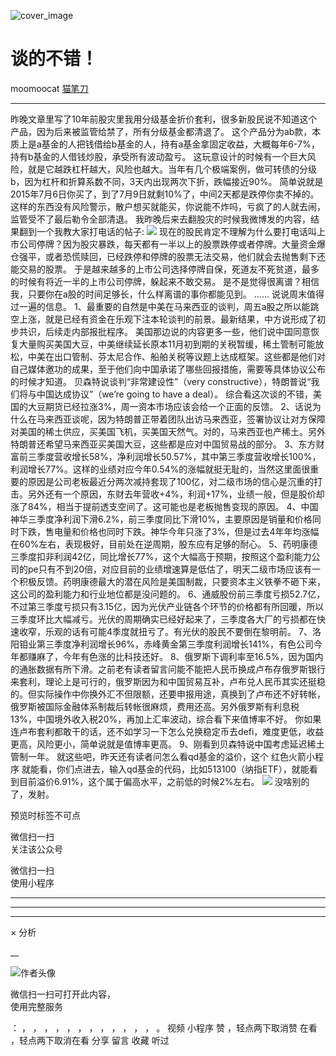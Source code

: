 ![cover_image](https://mmbiz.qpic.cn/sz_mmbiz_jpg/5ZkgBFK6pYLic6lx1M7M3muqBA0ZSnmDHYhgVrk6SAcPo0ria7VcheolBa2KibEknDawtvlUCwtAqp9loN9XoFeQA/0?wx_fmt=jpeg)

#  谈的不错！

moomoocat  [ 猫笔刀 ](javascript:void\(0\);)

__ _ _ _ _

昨晚文章里写了10年前股灾里我用分级基金折价套利，很多新股民说不知道这个产品，因为后来被监管给禁了，所有分级基金都清退了。
这个产品分为ab款，本质上是a基金的人把钱借给b基金的人，持有a基金拿固定收益，大概每年6-7%，持有b基金的人借钱炒股，承受所有波动盈亏。
这玩意设计的时候有一个巨大风险，就是它越跌杠杆越大，风险也越大。当年有几个极端案例，做可转债的分级b，因为杠杆和折算系数不同，3天内出现两次下折，跌幅接近90%。
简单说就是2015年7月6日你买了，到了7月9日就剩10%了，中间2天都是跌停你卖不掉的。这样的东西没有风险警示，散户想买就能买，你说能不炸吗，亏疯了的人就去闹，监管受不了最后勒令全部清退。
我昨晚后来去翻股灾的时候我微博发的内容，结果翻到一个我教大家打电话的帖子:
![](https://mmbiz.qpic.cn/sz_mmbiz_png/5ZkgBFK6pYLic6lx1M7M3muqBA0ZSnmDHScIG9DK3c9Bc4w0GcpnCniczpBCRBuTx5JnLNSYsfdh0bpY4WNzfOicg/640?wx_fmt=png&from=appmsg)
现在的股民肯定不理解为什么要打电话叫上市公司停牌？因为股灾暴跌，每天都有一半以上的股票跌停或者停牌。大量资金爆仓强平，或者恐慌赎回，已经跌停和停牌的股票无法交易，他们就会去抛售剩下还能交易的股票。
于是越来越多的上市公司选择停牌自保，死道友不死贫道，最多的时候有将近一半的上市公司停牌，躲起来不敢交易。
是不是觉得很离谱？相信我，只要你在a股的时间足够长，什么样离谱的事你都能见到。  ……  说说周末值得过一遍的信息。
1、最重要的自然是中美在马来西亚的谈判，周五a股之所以能跳空上涨，就是已经有资金在乐观下注本轮谈判的前景。最新结果，中方说形成了初步共识，后续走内部报批程序。
美国那边说的内容更多一些，他们说中国同意恢复大量购买美国大豆，中美继续延长原本11月初到期的关税暂缓，稀土管制可能放松，中美在出口管制、芬太尼合作、船舶关税等议题上达成框架。这些都是他们对自己媒体邀功的成果，至于他们向中国承诺了哪些回报措施，需要等具体协议公布的时候才知道。
贝森特说谈判“非常建设性”（very constructive），特朗普说“我们将与中国达成协议”（we’re going to have a deal）。
综合看这次谈的不错，美国的大豆期货已经拉涨3%，周一资本市场应该会给一个正面的反馈。
2、话说为什么在马来西亚谈呢，因为特朗普正带着团队出访马来西亚，签署协议让对方保障对美国的稀土供应，买美国飞机，买美国天然气。对的，马来西亚也产稀土。另外特朗普还希望马来西亚买美国大豆，这些都是应对中国贸易战的部分。
3、东方财富前三季度营收增长58%，净利润增长50.57%，其中第三季度营收增长100%，利润增长77%。这样的业绩对应今年0.54%的涨幅就挺无耻的，当然这里面很重要的原因是公司老板最近分两次减持套现了100亿，对二级市场的信心是沉重的打击。另外还有一个原因，东财去年营收+4%，利润+17%，业绩一般，但是股价却涨了84%，相当于提前透支空间了。这可能也是老板抛售变现的原因。
4、中国神华三季度净利润下滑6.2%，前三季度同比下滑10%，主要原因是销量和价格同时下跌，售电量和价格也同时下跌。神华今年只涨了3%，但是过去4年年均涨幅在60%左右，表现极好，目前处在逆周期，股东应有足够的耐心。
5、药明康德三季度扣非利润42亿，同比增长77%，这个大幅高于预期，按照这个盈利能力公司的pe只有不到20倍，对应目前的业绩增速算是低估了，明天二级市场应该有一个积极反馈。药明康德最大的潜在风险是美国制裁，只要资本主义铁拳不砸下来，这公司的盈利能力和行业地位都是没问题的。
6、通威股份前三季度亏损52.7亿，不过第三季度亏损只有3.15亿，因为光伏产业链各个环节的价格都有所回暖，所以三季度环比大幅减亏。光伏的周期确实已经好起来了，三季度各大厂的亏损都在快速收窄，乐观的话有可能4季度就扭亏了。有光伏的股民不要倒在黎明前。
7、洛阳钼业第三季度净利润增长96%，赤峰黄金第三季度利润增长141%，有色公司今年都赚麻了，今年有色涨的比科技还好。
8、俄罗斯下调利率至16.5%，因为国内的通胀数据有所下滑。之前老有读者留言问能不能把人民币换成卢布存俄罗斯银行来套利，理论上是可行的，俄罗斯因为和中国贸易互补，卢布兑人民币其实还挺稳的。但实际操作中你换外汇不但限额，还要申报用途，真换到了卢布还不好转帐，俄罗斯被国际金融体系制裁后转帐很麻烦，费用还高。另外俄罗斯有利息税13%，中国境外收入税20%，再加上汇率波动，综合看下来值博率不好。
你如果连卢布套利都敢干的话，还不如学习一下怎么兑换稳定币去defi，难度更低，收益更高，风险更小，简单说就是值博率更高。
9、刚看到贝森特说中国考虑延迟稀土管制一年。  就这些吧，昨天还有读者问怎么看qd基金的溢价，这个  红色火箭小程序
就能看，你们点进去，输入qd基金的代码，比如513100（纳指ETF），就能看到目前溢价6.91%，这个属于偏高水平，之前低的时候2%左右。
![](https://mmbiz.qpic.cn/sz_mmbiz_png/5ZkgBFK6pYLic6lx1M7M3muqBA0ZSnmDHiaKTIkiaTxkqn1hdiadssgWuoM6L8XJx64zvlh1BBE5LicWpfoR29Yg9hg/640?wx_fmt=png&from=appmsg)
没啥别的了，发射。

预览时标签不可点

微信扫一扫  
关注该公众号



微信扫一扫  
使用小程序

****



****



****



×  分析

__

![作者头像](http://mmbiz.qpic.cn/mmbiz_png/5ZkgBFK6pYIfjUKxToQtMVicH9gFlXZ0TNTwDoCAQU5w1XnKIpX3X8HlAqpU92eKlcY3TY1Y5nt0jALwruTmia1w/0?wx_fmt=png)

微信扫一扫可打开此内容，  
使用完整服务

：  ，  ，  ，  ，  ，  ，  ，  ，  ，  ，  ，  ，  。  视频  小程序  赞  ，轻点两下取消赞  在看  ，轻点两下取消在看
分享  留言  收藏  听过

